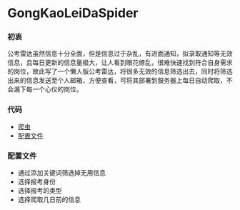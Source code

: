# GongKaoLeiDaSpider

### 初衷

公考雷达虽然信息十分全面，但是信息过于杂乱，有进面通知，拟录取通知等无效信息，且每日更新的信息量极大，让人看到眼花缭乱，很难快速找到符合自身需求的岗位，故此写了一个懒人版公考雷达，将很多无效的信息筛选出去，同时将筛选出来的信息发送至个人邮箱，方便查看，可将其部署到服务器上每日自动爬取，不会漏下每一个心仪的岗位。

### 代码

* [爬虫](https://github.com/Day-Bright/GongKaoLeiDaSpider/blob/main/spider.py)
* [配置文件](https://github.com/Day-Bright/GongKaoLeiDaSpider/blob/main/config.py)

### 配置文件

* 通过添加关键词筛选掉无用信息
* 选择报考身份
* 选择报考的类型
* 选择爬取几日前的信息
